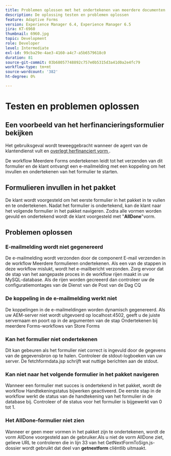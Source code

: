 ```yaml
---
title: Problemen oplossen met het ondertekenen van meerdere documenten
description: De oplossing testen en problemen oplossen
feature: Adaptive Forms
version: Experience Manager 6.4, Experience Manager 6.5
jira: KT-6960
thumbnail: 6960.jpg
topic: Development
role: Developer
level: Intermediate
exl-id: 99cba29e-4ae3-4160-a4c7-a5b6579618c0
duration: 81
source-git-commit: 03b68057748892c757e0b5315d3a41d0a2e4fc79
workflow-type: tm+mt
source-wordcount: '382'
ht-degree: 0%

---
```


# Testen en problemen oplossen


## Een voorbeeld van het herfinancieringsformulier bekijken

Het gebruiksgeval wordt teweeggebracht wanneer de agent van de klantendienst vult en [&#x200B; overlegt herfinanciert vorm &#x200B;](http://localhost:4502/content/dam/formsanddocuments/formsandsigndemo/refinanceform/jcr:content?wcmmode=disabled).

De workflow Meerdere Forms ondertekenen leidt tot het verzenden van dit formulier en de klant ontvangt een e-mailmelding met een koppeling om het invullen en ondertekenen van het formulier te starten.

## Formulieren invullen in het pakket

De klant wordt voorgesteld om het eerste formulier in het pakket in te vullen en te ondertekenen. Nadat het formulier is ondertekend, kan de klant naar het volgende formulier in het pakket navigeren. Zodra alle vormen worden gevuld en ondertekend wordt de klant voorgesteld met &quot;**AllDone**&quot;vorm.

## Problemen oplossen

### E-mailmelding wordt niet gegenereerd

De e-mailmelding wordt verzonden door de component E-mail verzenden in de workflow Meerdere formulieren ondertekenen. Als een van de stappen in deze workflow mislukt, wordt het e-mailbericht verzonden. Zorg ervoor dat de stap van het aangepaste proces in de workflow rijen maakt in uw MySQL-database. Als de rijen worden gecreeerd dan controleer uw de configuratiemontages van de Dienst van de Post van de Dag CQ

### De koppeling in de e-mailmelding werkt niet

De koppelingen in de e-mailmeldingen worden dynamisch gegenereerd. Als uw AEM-server niet wordt uitgevoerd op localhost:4502, geeft u de juiste servernaam en poort op in de argumenten van de stap Ondertekenen bij meerdere Forms-workflows van Store Forms

### Kan het formulier niet ondertekenen

Dit kan gebeuren als het formulier niet correct is ingevuld door de gegevens van de gegevensbron op te halen. Controleer de stdout-logboeken van uw server. De fetchformdata.jsp schrijft wat nuttige berichten aan de stdout.

### Kan niet naar het volgende formulier in het pakket navigeren

Wanneer een formulier met succes is ondertekend in het pakket, wordt de workflow Handtekeningstatus bijwerken geactiveerd. De eerste stap in de workflow werkt de status van de handtekening van het formulier in de database bij. Controleer of de status voor het formulier is bijgewerkt van 0 tot 1.

### Het AllDone-formulier niet zien

Wanneer er geen meer vormen in het pakket zijn te ondertekenen, wordt de vorm AllDone voorgesteld aan de gebruiker.Als u niet de vorm AllDone ziet, gelieve URL te controleren die in lijn 33 van het GetNextFormToSign.js- dossier wordt gebruikt dat deel van **getnextform** cliëntlib uitmaakt.
